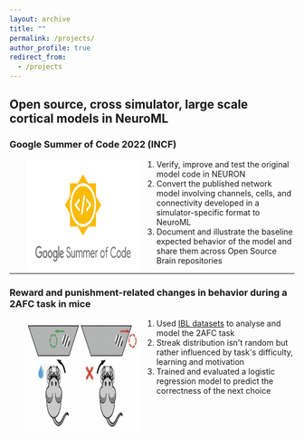 ```yaml
---
layout: archive
title: ""
permalink: /projects/
author_profile: true
redirect_from:
  - /projects
---
```

## Open source, cross simulator, large scale cortical models in NeuroML 


### Google Summer of Code 2022 (INCF)

<img style="float: left;" src="/images/gsoc_logo.png" width="200" height="200" hspace="30">

1. Verify, improve and test the original model code in NEURON
2. Convert the published network model involving channels, cells, and connectivity developed in a simulator-specific format to NeuroML
3. Document and illustrate the baseline expected behavior of the model and share them across Open Source Brain repositories
---

### Reward and punishment-related changes in behavior during a 2AFC task in mice

<img style="float: left;" src="/images/rrs.png" width="200" height="200" hspace="30">

1. Used [IBL datasets](data.internationalbrainlab.org) to analyse and model the 2AFC task
2. Streak distribution isn't random but rather influenced by task's difficulty, learning and motivation
3. Trained and evaluated a logistic regression model to predict the correctness of the next choice
